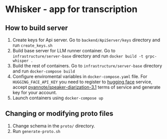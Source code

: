 # Whisker - app for transcription

## How to build server
1. Create keys for Api server. Go to `backend/ApiServer/keys` directory and run `create_keys.sh`
1. Build base server for LLM runner container. Go to `infrastructure/server-base` directory and run `docker build -t grpc-whisper .`
1. Build the rest of containers. Go to `infrastructure/server-base` directory and run `docker-compose build`
1. Configure enviromental variables in `docker-compose.yaml` file. For `HUGGING_FACE_API_KEY` you need to register to [hugging face](https://huggingface.co/) service, accept [pyannote/speaker-diarization-3.1](https://huggingface.co/pyannote/speaker-diarization-3.1) terms of service and generate key for your account.
1. Launch containers using `docker-compose up`


## Changing or modifying proto files
1. Change schema in the `proto/` directory.
1. Run `generate-proto.sh`